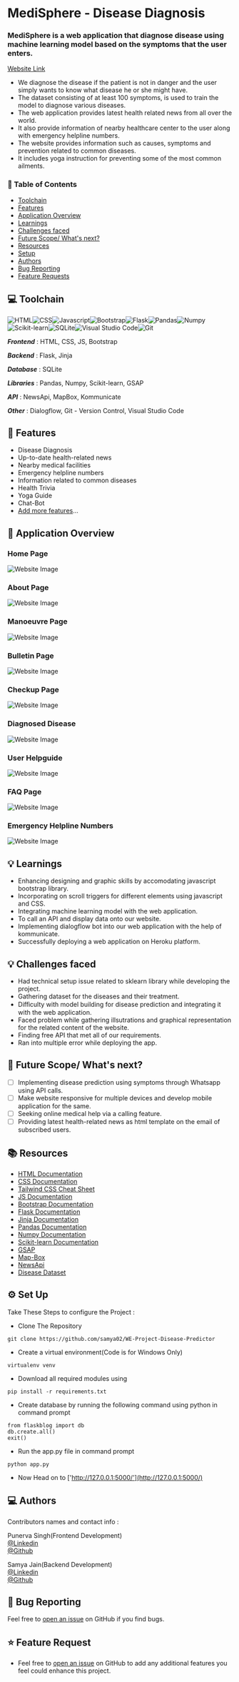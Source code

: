 # MediSphere - Disease Diagnosis
### MediSphere is a web application that diagnose disease using machine learning model based on the symptoms that the user enters.
[Website Link](https://we-project-disease-predictor.herokuapp.com/)
* We diagnose the disease if the patient is not in danger and the user simply wants to know what disease he or she might have.
* The dataset consisting of at least 100 symptoms, is used to train the model to diagnose various diseases.
* The web application provides latest health related news from all over the world.
* It also provide information of nearby healthcare center to the user along with emergency helpline numbers.
* The website provides information such as causes, symptoms and prevention related to common diseases. 
* It includes yoga instruction for preventing some of the most common ailments.

### 📌 Table of Contents
* [Toolchain](#toolchain)
* [Features](#features)
* [Application Overview](#overview)
* [Learnings](#learning)
* [Challenges faced](#challenges)
* [Future Scope/ What's next?](#scope)
* [Resources](#resources)
* [Setup](#setup)
* [Authors](#authors)
* [Bug Reporting](#bug)
* [Feature Requests](#feature-request)


<a id="toolchain"></a>
## 💻 Toolchain

<img alt="HTML" src="https://img.shields.io/badge/html5-%23E34F26.svg?style=for-the-badge&logo=html5&logoColor=white"/><img alt="CSS" src="https://img.shields.io/badge/css3-%231572B6.svg?style=for-the-badge&logo=css3&logoColor=white"/><img alt="Javascript" src="https://img.shields.io/badge/javascript-%23323330.svg?style=for-the-badge&logo=javascript&logoColor=%23F7DF1E"/><img alt="Bootstrap" src="https://img.shields.io/badge/bootstrap-%23563D7C.svg?style=for-the-badge&logo=bootstrap&logoColor=white"/><img alt="Flask" src="https://img.shields.io/badge/flask-%23000.svg?style=for-the-badge&logo=flask&logoColor=white"/><img alt="Pandas" src="https://img.shields.io/badge/pandas-%23150458.svg?style=for-the-badge&logo=pandas&logoColor=white" /><img alt="Numpy" src="https://img.shields.io/badge/numpy-%23013243.svg?style=for-the-badge&logo=numpy&logoColor=white" /><img alt="Scikit-learn" src="https://img.shields.io/badge/scikit--learn-%23F7931E.svg?style=for-the-badge&logo=scikit-learn&logoColor=white" /><img alt="SQLite" src="https://img.shields.io/badge/sqlite-%2307405e.svg?style=for-the-badge&logo=sqlite&logoColor=white" /><img alt="Visual Studio Code" src="https://img.shields.io/badge/VisualStudioCode-0078d7.svg?style=for-the-badge&logo=visual-studio-code&logoColor=white"/><img alt="Git" src="https://img.shields.io/badge/git-%23F05033.svg?style=for-the-badge&logo=git&logoColor=white"/>

***Frontend*** : HTML, CSS, JS, Bootstrap

***Backend*** : Flask, Jinja

***Database*** : SQLite

***Libraries*** : Pandas, Numpy, Scikit-learn, GSAP

***API*** : NewsApi, MapBox, Kommunicate

***Other*** : Dialogflow, Git - Version Control, Visual Studio Code


<a id="features"></a>
## 🚀 Features
<!-- - The user is required to register with the system, in order to access the features of the web application. -->
<!-- - The disease is predicted using the algorithm(Decision Tree Classifier) and the user has to enter the symptoms from the given drop-down menu.
- The web application suggests treatments through a chat-bot(Medibot) that is meant to deal with the prognosis and some relevant information about the same.
- Provides the information about the nearby healthcare centers. -->
- Disease Diagnosis
- Up-to-date health-related news
- Nearby medical facilities
- Emergency helpline numbers
- Information related to common diseases
- Health Trivia
- Yoga Guide
- Chat-Bot
- [Add more features](#feature-request)...

<a id="overview"></a>
## 📖 Application Overview
### Home Page
![Website Image](flaskblog/static/img/main.png?raw=true "Title")
### About Page 
![Website Image](flaskblog/static/img/about.png?raw=true "Title")
### Manoeuvre Page 
![Website Image](flaskblog/static/img/prevention.png?raw=true "Title")
### Bulletin Page 
![Website Image](flaskblog/static/img/news.png?raw=true "Title")
<!-- ### Register Page 
![Website Image](flaskblog/static/img/register.png?raw=true "Title")
### Login Page
![Website Image](flaskblog/static/img/login.png?raw=true "Title") -->
### Checkup Page 
![Website Image](flaskblog/static/img/checkup.png?raw=true "Title")
### Diagnosed Disease 
![Website Image](flaskblog/static/img/diagnosis.png?raw=true "Title")
### User Helpguide
![Website Image](flaskblog/static/img/guide.png?raw=true "Title")
<!-- ### Terms and condition Page 
![Website Image](flaskblog/static/img/terms.png?raw=true "Title") -->
### FAQ Page 
![Website Image](flaskblog/static/img/faq.png?raw=true "Title")
### Emergency Helpline Numbers
![Website Image](flaskblog/static/img/number.png?raw=true "Title")

<a id="learning"></a>
## 💡 Learnings
- Enhancing designing and graphic skills by accomodating javascript bootstrap library.
- Incorporating on scroll triggers for different elements using javascript and CSS.
- Integrating machine learning model with the web application.
- To call an API and display data onto our website.
- Implementing dialogflow bot into our web application with the help of kommunicate.
- Successfully deploying a web application on Heroku platform.

<a id="challenges"></a>
## 💡 Challenges faced
- Had technical setup issue related to sklearn library while developing the project.
- Gathering dataset for the diseases and their treatment.
- Diﬀiculty with model building for disease prediction and integrating it with the web application.
- Faced problem while gathering illsutrations and graphical representation for the related content of the website.
- Finding free API that met all of our requirements.
- Ran into multiple error while deploying the app.

<a id="scope"></a>
## 🚧 Future Scope/ What's next?

- [ ] Implementing disease prediction using symptoms through Whatsapp using API calls.
- [ ] Make website responsive for multiple devices and develop mobile application for the same.
- [ ] Seeking online medical help via a calling feature.
- [ ] Providing latest health-related news as html template on the email of subscribed users.
<!-- - [ ] Seeking online medical help via a calling feature.
- [ ] Providing information of nearby healthcare center to the user. -->
<!-- - [ ] The model will not only predicts the disease but also suggests specialization that is meant to deal with the treatement.
- [ ] To maintain the history of the predicted disease of the user. -->

<a id="resources"></a>
## 📚 Resources

- [HTML Documentation](https://developer.mozilla.org/en-US/docs/Web/HTML)
- [CSS Documentation](https://developer.mozilla.org/en-US/docs/Web/CSS)
- [Tailwind CSS Cheat Sheet](https://nerdcave.com/tailwind-cheat-sheet)
- [JS Documentation](https://developer.mozilla.org/en-US/docs/Web/JavaScript)
- [Bootstrap Documentation](https://getbootstrap.com/docs/4.1/getting-started/introduction/)
- [Flask Documentation](https://flask.palletsprojects.com/en/2.0.x/)
- [Jinja Documentation](https://jinja.palletsprojects.com/en/3.0.x/)
- [Pandas Documentation](https://pandas.pydata.org/docs/)
- [Numpy Documentation](https://numpy.org/doc/)
- [Scikit-learn Documentation](https://scikit-learn.org/stable/)
- [GSAP](https://greensock.com/docs/v3/GSAP)
- [Map-Box](https://www.mapbox.com/)
- [NewsApi](https://newsapi.org/)
- [Disease Dataset](https://impact.dbmi.columbia.edu/~friedma/Projects/DiseaseSymptomKB/index.html)


<a id="setup"></a>
## ⚙️ Set Up

Take These Steps to configure the Project :

* Clone The Repository
```
git clone https://github.com/samya02/WE-Project-Disease-Predictor
```

* Create a virtual environment(Code is for Windows Only)
```
virtualenv venv 
```

* Download all required modules using
```
pip install -r requirements.txt
```

* Create database by running the following command using python in command prompt
```
from flaskblog import db
db.create.all()
exit()
```

*  Run the app.py file in command prompt 
```
python app.py
```
* Now Head on to ['http://127.0.0.1:5000/'](http://127.0.0.1:5000/)


<a id="authors"></a>
## 💻 Authors

Contributors names and contact info :

Punerva Singh(Frontend Development)<br> 
[@Linkedin](https://www.linkedin.com/in/punerva-singh-958305204)
<br>
[@Github](https://github.com/punervasingh)
<br>

Samya Jain(Backend Development)<br>
[@Linkedin](https://www.linkedin.com/in/samya-jain-a68443204)
<br>
[@Github](https://github.com/samya02)
<br>



<a id="bug"></a>
## 🐛 Bug Reporting
Feel free to [open an issue](https://github.com/samya02/WE-Project-Disease-Predictor/issues) on GitHub if you find bugs.

<a id="feature-request"></a>
## ⭐ Feature Request
- Feel free to [open an issue](https://github.com/samya02/WE-Project-Disease-Predictor/issues) on GitHub to add any additional features you feel could enhance this project.  

